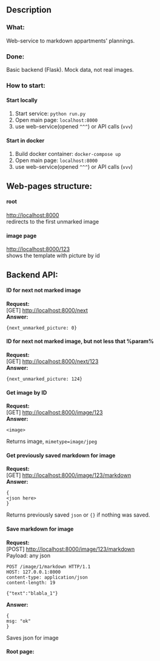 ## Description  

### What:  

Web-service to markdown appartments' plannings.  

### Done:  
Basic backend (Flask). Mock data, not real images.

### How to start:  

#### Start locally  

1. Start service: `python run.py`  
2. Open main page: `localhost:8000`  
3. use web-service(opened `^^^`) or API calls (`vvv`)

#### Start in docker  

1. Build docker container: `docker-compose up`  
2. Open main page: `localhost:8000`  
3. use web-service(opened `^^^`) or API calls (`vvv`)  

## Web-pages structure:

#### root

[http://localhost:8000](http://localhost:8000)  
redirects to the first unmarked image

#### image page
[http://localhost:8000/123](http://localhost:8000/123)  
shows the template with picture by id


## Backend API:  

#### ID for next not marked image 
**Request:**   
[GET] [http://localhost:8000/next](http://localhost:8000/next)  
**Answer:**  

	{next_unmarked_picture: 0}


#### ID for next not marked image, but not less that %param%
**Request:**  
[GET] [http://localhost:8000/next/123](http://localhost:8000/next/123)  
**Answer:**  

	{next_unmarked_picture: 124}

#### Get image by ID

**Request:**  
[GET] [http://localhost:8000/image/123](http://localhost:8000/image/123)  
**Answer:**  

	<image>

Returns image, `mimetype=image/jpeg`  

#### Get previously saved markdown for image

**Request:**  
[GET] [http://localhost:8000/image/123/markdown](http://localhost:8000/image/123/markdown)  
**Answer:**  

	{
	<json here>
	}

Returns previously saved `json` or `{}` if nothing was saved.

#### Save markdown for image

**Request:**  
[POST] [http://localhost:8000/image/123/markdown](http://localhost:8000/image/123/markdown)  
Payload: any json

	POST /image/1/markdown HTTP/1.1
	HOST: 127.0.0.1:8000
	content-type: application/json
	content-length: 19
	
	{"text":"blabla_1"}
	

**Answer:**  

	{
	msg: "ok"
	}

Saves json for image

#### Root page:

